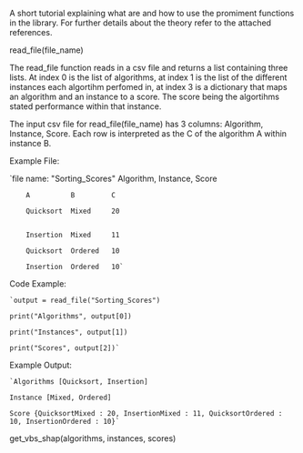 A short tutorial explaining what are and how to use the promiment functions in the library. For further details about the theory refer to the attached references. 

read_file(file_name)

The read_file function reads in a csv file and returns a list containing three lists. At index 0 is the list of algorithms, at index 1 is the list of the different instances each algortihm perfomed in, at index 3 is a dictionary that maps an algorithm and an instance to a score. The score being the algortihms stated performance within that instance. 

The input csv file for read_file(file_name) has 3 columns: Algorithm, Instance, Score. Each row is interpreted as the C of the algorithm A within instance B. 

Example File: 

`file name: "Sorting_Scores"
        Algorithm, Instance, Score

        A          B         C

        Quicksort  Mixed     20
    

        Insertion  Mixed     11

        Quicksort  Ordered   10

        Insertion  Ordered   10`

Code Example:

    `output = read_file("Sorting_Scores")

    print("Algorithms", output[0])

    print("Instances", output[1])

    print("Scores", output[2])`


Example Output:

    `Algorithms [Quicksort, Insertion]

    Instance [Mixed, Ordered]

    Score {QuicksortMixed : 20, InsertionMixed : 11, QuicksortOrdered : 10, InsertionOrdered : 10}`



get_vbs_shap(algorithms, instances, scores)